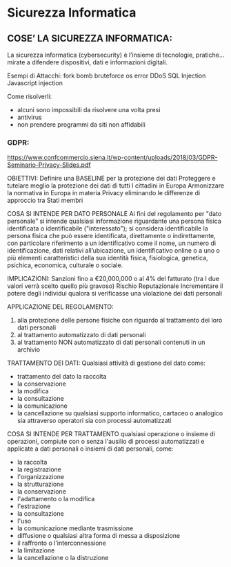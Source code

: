 # Sicurezza Informatica

## COSE’ LA SICUREZZA INFORMATICA:
La sicurezza informatica (cybersecurity) è l’insieme di tecnologie, pratiche… mirate a difendere dispositivi,  dati e informazioni digitali.

Esempi di Attacchi:
fork bomb
bruteforce
os error
DDoS
SQL Injection
Javascript injection

Come risolverli:
- alcuni sono impossibili da risolvere una volta presi
- antivirus
- non prendere programmi da siti non affidabili


### GDPR:
https://www.confcommercio.siena.it/wp-content/uploads/2018/03/GDPR-Seminario-Privacy-Slides.pdf

OBIETTIVI:
Definire una BASELINE per la protezione dei dati Proteggere e tutelare meglio la protezione dei dati di tutti I cittadini in Europa Armonizzare la normativa in Europa in materia Privacy eliminando le differenze di approccio tra Stati membri 


COSA SI INTENDE PER DATO PERSONALE 
Ai fini del regolamento per "dato personale” si intende qualsiasi informazione riguardante una persona fisica identificata o identificabile ("interessato"); si considera identificabile la persona fisica che può essere identificata, direttamente o indirettamente, con particolare riferimento a un identificativo come il nome, un numero di identificazione, dati relativi all’ubicazione, un identificativo online o a uno o più elementi caratteristici della sua identità fisica, fisiologica, genetica, psichica, economica, culturale o sociale.


IMPLICAZIONI:
Sanzioni fino a €20,000,000 o al 4% del fatturato (tra I due valori verrà scelto quello più gravoso) Rischio Reputazionale Incrementare il potere degli individui qualora si verificasse una violazione dei dati personali


APPLICAZIONE DEL REGOLAMENTO:
1. alla protezione delle persone fisiche con riguardo al trattamento dei loro dati personali 
2. al trattamento automatizzato di dati personali 
3. al trattamento NON automatizzato di dati personali contenuti in un archivio

TRATTAMENTO DEI DATI:
Qualsiasi attività di gestione del dato come: 
- trattamento del dato la raccolta
- la conservazione
- la modifica
- la consultazione
- la comunicazione
- la cancellazione su qualsiasi supporto informatico, cartaceo o analogico
sia attraverso operatori sia con processi automatizzati

COSA SI INTENDE PER TRATTAMENTO
qualsiasi operazione o insieme di operazioni, compiute con o senza l'ausilio di processi automatizzati e applicate a dati personali o insiemi di dati personali, come:
- la raccolta
- la registrazione
- l'organizzazione
- la strutturazione
- la conservazione
- l'adattamento o la modifica 
- l'estrazione
- la consultazione
- l'uso
- la comunicazione mediante trasmissione
- diffusione o qualsiasi altra forma di messa a disposizione
- il raffronto o l'interconnessione
- la limitazione
- la cancellazione o la distruzione

